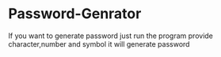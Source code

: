 # Password-Genrator
If you want to generate password just run the program provide character,number and symbol it will generate password 
